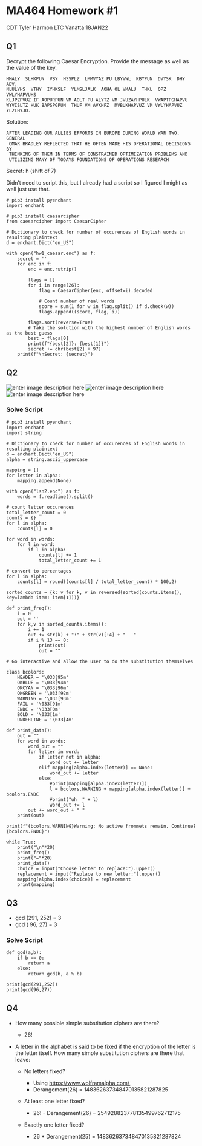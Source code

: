 ﻿
# MA464 Homework #1
CDT Tyler Harmon
LTC Vanatta
18JAN22

## Q1
Decrypt the following Caesar Encryption. Provide the message as well as the value of the key.

    HMALY  SLHKPUN  VBY  HSSPLZ  LMMVYAZ PU LBYVWL  KBYPUN  DVYSK  DHY ADV, 
    NLULYHS  VTHY  IYHKSLF  YLMSLJALK  AOHA OL VMALU  THKL  OPZ  VWLYHAPVUHS
    KLJPZPVUZ IF AOPURPUN VM AOLT PU ALYTZ VM JVUZAYHPULK  VWAPTPGHAPVU
    WYVISLTZ HUK BAPSPGPUN  THUF VM AVKHFZ  MVBUKHAPVUZ VM VWLYHAPVUZ  YLZLHYJO.

Solution:

    AFTER LEADING OUR ALLIES EFFORTS IN EUROPE DURING WORLD WAR TWO, GENERAL
     OMAR BRADLEY REFLECTED THAT HE OFTEN MADE HIS OPERATIONAL DECISIONS BY 
     THINKING OF THEM IN TERMS OF CONSTRAINED OPTIMIZATION PROBLEMS AND 
     UTILIZING MANY OF TODAYS FOUNDATIONS OF OPERATIONS RESEARCH

Secret: h (shift of 7)

Didn’t need to script this, but I already had a script so I figured I might as well just use that.

    # pip3 install pyenchant
    import enchant
    
    # pip3 install caesarcipher
    from caesarcipher import CaesarCipher
    
    # Dictionary to check for number of occurences of English words in resulting plaintext
    d = enchant.Dict("en_US")
    
    with open("hw1_caesar.enc") as f:
        secret = ''
        for enc in f:
            enc = enc.rstrip()
    
            flags = []
            for i in range(26):
                flag = CaesarCipher(enc, offset=i).decoded
    
                # Count number of real words
                score = sum(1 for w in flag.split() if d.check(w))            
                flags.append((score, flag, i))
    
            flags.sort(reverse=True)
            # Take the solution with the highest number of English words as the best guess
            best = flags[0]
            print(f"{best[2]}: {best[1]}")
            secret += chr(best[2] + 97)
        print(f"\nSecret: {secret}")

## Q2
![enter image description here](https://lh3.googleusercontent.com/pw/AM-JKLXb_m4B8moiWhEVtevpH7QKAVtFKBmVPam9YSnP8VcLYB5_S-3jnoiwZskfjd5cZ7-hvGnwNqdcDeDI62sZm88ik8iiGjQi3hv88gmExt2DAV7dXTz_E2oJVJBKcZQGw3hwDwCfdvJL6mFLMCFW7yJ9Bw=w1913-h487-no?authuser=0)
![enter image description here](https://lh3.googleusercontent.com/pw/AM-JKLVFRYo2PXyIuItpEB0wJ_3nLKFWfTN4RD5PmRs-MaISvOnDBkyym9fgexZqF4h4Ved16HGyBZGWXbBVEJ5VzDB4j3fsdlIjqrNX1sPVAGeu_5nSxOty-YkRTD80o7pN8ULjz5vxesiLJQPkBV69AKswiQ=w1916-h499-no?authuser=0)
![enter image description here](https://lh3.googleusercontent.com/pw/AM-JKLX9TxwwH1RGl5IHg_7iAyLcgUVQj8fsgNNO4kqH3WbvIg8cjIGEHzvS4lm620PGR_YqPtaYLPKqy9eKwWvt_xZJSlLOG7anUyVXCRe7PyLXSarXuQjztXTBchTTohVHL5hQwxE4sHHgtvwUEVTjSRtl1w=w1919-h489-no?authuser=0)

### Solve Script
    # pip3 install pyenchant
    import enchant
    import string
    
    # Dictionary to check for number of occurences of English words in resulting plaintext
    d = enchant.Dict("en_US")
    alpha = string.ascii_uppercase
    
    mapping = []
    for letter in alpha:
        mapping.append(None)
    
    with open("lsn2.enc") as f:
        words = f.readline().split()
        
    # count letter occurences
    total_letter_count = 0
    counts = {}
    for l in alpha:
        counts[l] = 0
    
    for word in words:
        for l in word:
            if l in alpha:
                counts[l] += 1
                total_letter_count += 1
    
    # convert to percentages
    for l in alpha:
        counts[l] = round((counts[l] / total_letter_count) * 100,2)
    
    sorted_counts = {k: v for k, v in reversed(sorted(counts.items(), key=lambda item: item[1]))}
    
    def print_freq():
        i = 0
        out = ''
        for k,v in sorted_counts.items():
            i += 1
            out += str(k) + ":" + str(v)[:4] + "   "
            if i % 13 == 0:
                print(out)
                out = ""
    
    # Go interactive and allow the user to do the substitution themselves
    
    class bcolors:
        HEADER = '\033[95m'
        OKBLUE = '\033[94m'
        OKCYAN = '\033[96m'
        OKGREEN = '\033[92m'
        WARNING = '\033[93m'
        FAIL = '\033[91m'
        ENDC = '\033[0m'
        BOLD = '\033[1m'
        UNDERLINE = '\033[4m'
    
    def print_data():
        out = ""
        for word in words:
            word_out = ""
            for letter in word:
                if letter not in alpha:
                    word_out += letter
                elif mapping[alpha.index(letter)] == None:
                    word_out += letter
                else:
                    #print(mapping[alpha.index(letter)])
                    l = bcolors.WARNING + mapping[alpha.index(letter)] + bcolors.ENDC
                    #print("uh  " + l)
                    word_out += l
            out += word_out + " "
        print(out)
    
    print(f"{bcolors.WARNING}Warning: No active frommets remain. Continue?{bcolors.ENDC}")
    
    while True:
        print("\n"*20)
        print_freq()
        print("="*20)
        print_data()
        choice = input("Choose letter to replace:").upper()
        replacement = input("Replace to new letter:").upper()
        mapping[alpha.index(choice)] = replacement
        print(mapping)

## Q3

 - gcd (291, 252) = 3
 - gcd ( 96, 27) = 3
 
 ### Solve Script

    def gcd(a,b):
        if b == 0:
            return a
        else:
            return gcd(b, a % b)
    
    print(gcd(291,252))
    print(gcd(96,27))
    
## Q4

 - How many possible simple substitution ciphers are there?
	 - 26!

 - A letter in the alphabet is said to be fixed if the encryption of the letter is the letter itself. How many simple substitution ciphers are there that leave:

	 - No letters fixed?
	
		 - Using https://www.wolframalpha.com/,
		 - Derangement(26) = 148362637348470135821287825

	 - At least one letter fixed?

		 - 26! - Derangement(26) = 254928823778135499762712175

	 - Exactly one letter fixed?

		 - 26 * Derangement(25) = 148362637348470135821287824

